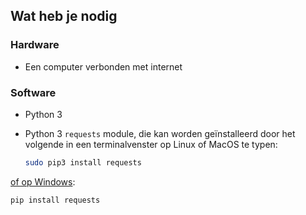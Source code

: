 ## Wat heb je nodig

### Hardware

+ Een computer verbonden met internet

### Software

+ Python 3
+ Python 3 `requests` module, die kan worden geïnstalleerd door het volgende in een terminalvenster op Linux of MacOS te typen:

    ```bash
    sudo pip3 install requests
    ```

[of op Windows](https://projects.raspberrypi.org/en/projects/using-pip-on-windows):

```
pip install requests
```
